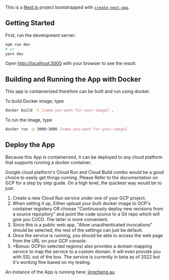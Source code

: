 This is a [Next.js](https://nextjs.org/) project bootstrapped with [`create-next-app`](https://github.com/vercel/next.js/tree/canary/packages/create-next-app).

## Getting Started

First, run the development server:

```bash
npm run dev
# or
yarn dev
```

Open [http://localhost:3000](http://localhost:3000) with your browser to see the result.

## Building and Running the App with Docker

This app is containerized therefore can be built and run using docker.

To build Docker image, type

```bash
docker build -t [name-you-want-for-your-image] .
```

To run the image, type

```bash
docker run -p 3000:3000 [name-you-want-for-your-image]
```

## Deploy the App

Because this App is containerized, it can be deployed to any cloud platform that supports running a docker container.

Google cloud platform's Cloud Run and Cloud Build combo would be a good choice to easily get things running. Please Refer to the documentation on GCP for a step by step guide. On a high level, the quickest way would be to just:

1. Create a new Cloud Run service under one of your GCP project.
2. When setting it up, Either upload your built docker image to GCP's container registery OR choose "Continuously deploy new revisions from a source repository" and point the code source to a Git repo which will give you CI/CD. The latter is more convenient.
3. Since this is a public web app, "Allow unauthenticated invocations" should be selected, the rest of the settings can just be default.
4. Once the service is running, you should be able to access the web page from the URL on your GCP console.
5. \*Bonus: GCP(in selected regions) also provides a domain mapping service to map the service to a custom domain. It will even provide you with SSL out of the box. The service is currently in beta as of 2022 but it's working fine based on my testing.

An instance of the App is running here: [jingcheng.au](https://jingcheng.au)
